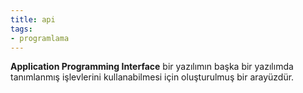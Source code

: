 ```yaml
---
title: api
tags:
- programlama
---
```


**Application Programming Interface** bir yazılımın başka bir yazılımda tanımlanmış işlevlerini kullanabilmesi için oluşturulmuş bir arayüzdür.